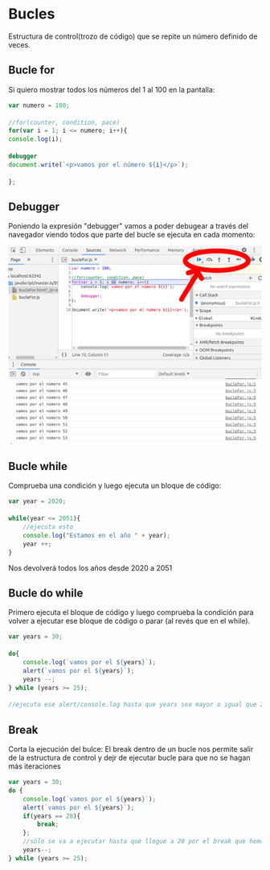 # Bucles
Estructura de control(trozo de código) que se repite un número definido de veces.

## Bucle for

Si quiero mostrar todos los números del 1 al 100 en la pantalla:
```jsx
var numero = 100;

//for(counter, condition, pace)
for(var i = 1; i <= numero; i++){
console.log(i);

debugger
document.write(`<p>vamos por el número ${i}</p>`);

};
```
## Debugger
Poniendo la expresión "debugger" vamos a poder debugear a través del navegador viendo todos que parte del bucle se ejecuta en cada momento:

![img](img/debugger.png)

## Bucle while

Comprueba una condición y luego ejecuta un bloque de código:

```jsx
var year = 2020;

while(year <= 2051){
    //ejecuta esto
    console.log("Estamos en el año " + year);
    year ++;
}
```
Nos devolverá todos los años desde 2020 a 2051

## Bucle do while
Primero ejecuta el bloque de código y luego comprueba la condición para volver a ejecutar ese bloque de código o parar (al revés que en el while).

```jsx
var years = 30;

do{
    console.log(`vamos por el ${years}`);
    alert(`vamos por el ${years}`);
    years --;
} while (years >= 25);

//ejecuta ese alert/console.log hasta que years sea mayor o igual que 25
```

## Break
Corta la ejecución del bulce:
El break dentro de un bucle nos permite salir de la estructura de control y dejr de ejecutar bucle para que no se hagan más iteraciones


```jsx
var years = 30;
do {
    console.log(`vamos por el ${years}`);
    alert(`vamos por el ${years}`);
    if(years == 28){
        break;
    };
    //sólo se va a ejecutar hasta que llegue a 28 por el break que hemos introducido
    years--;
} while (years >= 25);
```
